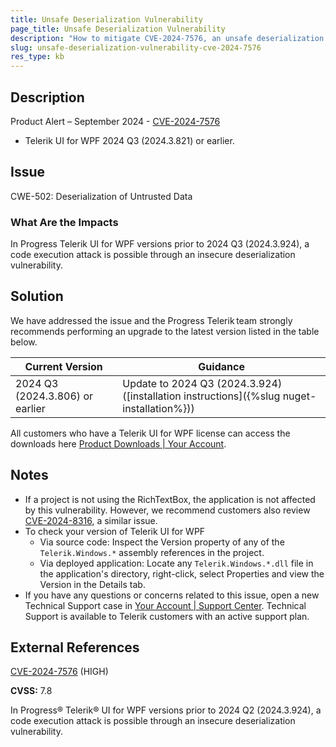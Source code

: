 ```yaml
---
title: Unsafe Deserialization Vulnerability
page_title: Unsafe Deserialization Vulnerability
description: "How to mitigate CVE-2024-7576, an unsafe deserialization vulnerability."
slug: unsafe-deserialization-vulnerability-cve-2024-7576
res_type: kb
---
```


## Description

Product Alert – September 2024 - [CVE-2024-7576](https://www.cve.org/CVERecord?id=CVE-2024-7576)

- Telerik UI for WPF 2024 Q3 (2024.3.821) or earlier.

## Issue

CWE-502: Deserialization of Untrusted Data

### What Are the Impacts

In Progress Telerik UI for WPF versions prior to 2024 Q3 (2024.3.924), a code execution attack is possible through an insecure deserialization vulnerability.

## Solution

We have addressed the issue and the Progress Telerik team strongly recommends performing an upgrade to the latest version listed in the table below.

| Current Version | Guidance |
|-----------------|----------|
| 2024 Q3 (2024.3.806) or earlier | Update to 2024 Q3 (2024.3.924) ([installation instructions]({%slug nuget-installation%})) |

All customers who have a Telerik UI for WPF license can access the downloads here [Product Downloads | Your Account](https://www.telerik.com/account/downloads/product-download?product=RCWPF).

## Notes

- If a project is not using the RichTextBox, the application is not affected by this vulnerability. However, we recommend customers also review [CVE-2024-8316](https://docs.telerik.com/devtools/wpf/knowledge-base/insecure-deserialization-cve-2024-8316), a similar issue.
- To check your version of Telerik UI for WPF
  - Via source code: Inspect the Version property of any of the `Telerik.Windows.*` assembly references in the project.
  - Via deployed application: Locate any `Telerik.Windows.*.dll` file in the application's directory, right-click, select Properties and view the Version in the Details tab.
- If you have any questions or concerns related to this issue, open a new Technical Support case in [Your Account | Support Center](https://www.telerik.com/account/support-center/contact-us/). Technical Support is available to Telerik customers with an active support plan.

## External References

[CVE-2024-7576](https://www.cve.org/CVERecord?id=CVE-2024-7576) (HIGH)

**CVSS:** 7.8

In Progress® Telerik® UI for WPF versions prior to 2024 Q2 (2024.3.924), a code execution attack is possible through an insecure deserialization vulnerability.
